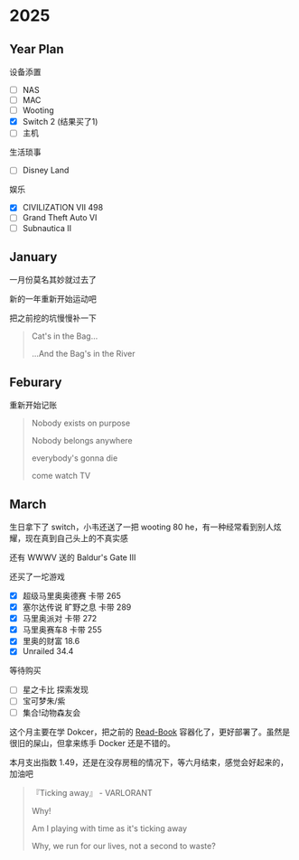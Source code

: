 # 2025

## Year Plan

设备添置

- [ ] NAS
- [ ] MAC
- [ ] Wooting
- [x] Switch 2 (结果买了1)
- [ ] 主机

生活琐事

- [ ] Disney Land

娱乐

- [x] CIVILIZATION VII 498
- [ ] Grand Theft Auto VI
- [ ] Subnautica II

## January

一月份莫名其妙就过去了

新的一年重新开始运动吧

把之前挖的坑慢慢补一下

> Cat's in the Bag...
>
> ...And the Bag's in the River

## Feburary 

重新开始记账

> Nobody exists on purpose
>
> Nobody belongs anywhere
>
> everybody's gonna die
>
> come watch TV

## March

生日拿下了 switch，小韦还送了一把 wooting 80 he，有一种经常看到别人炫耀，现在真到自己头上的不真实感

还有 WWWV 送的 Baldur's Gate Ⅲ

还买了一坨游戏

- [x] 超级马里奥奥德赛 卡带 265
- [x] 塞尔达传说 旷野之息 卡带 289
- [x] 马里奥派对 卡带 272
- [x] 马里奥赛车8 卡带 255
- [x] 里奥的财富 18.6
- [x] Unrailed 34.4

等待购买

- [ ] 星之卡比 探索发现
- [ ] 宝可梦朱/紫
- [ ] 集合!动物森友会

这个月主要在学 Dokcer，把之前的 [Read-Book](https://github.com/Casta-mere/Read-Book) 容器化了，更好部署了。虽然是很旧的屎山，但拿来练手 Docker 还是不错的。

本月支出指数 1.49，还是在没存房租的情况下，等六月结束，感觉会好起来的，加油吧

> 『Ticking away』 - VARLORANT
> 
> Why!
>
> Am I playing with time as it's ticking away
>
> Why, we run for our lives, not a second to waste?